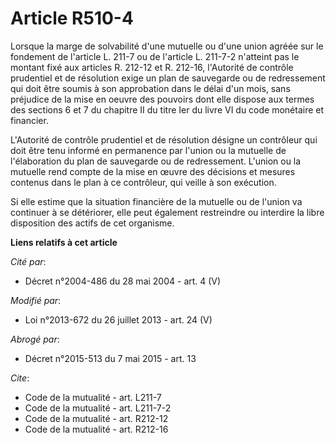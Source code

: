 # Article R510-4

Lorsque la marge de solvabilité d'une mutuelle ou d'une union agréée sur le fondement de l'article L. 211-7 ou de l'article
L. 211-7-2 n'atteint pas le montant fixé aux articles R. 212-12 et R. 212-16, l'Autorité de contrôle prudentiel et de
résolution exige un plan de sauvegarde ou de redressement qui doit être soumis à son approbation dans le délai d'un mois,
sans préjudice de la mise en oeuvre des pouvoirs dont elle dispose aux termes des sections 6 et 7 du chapitre II du titre Ier
du livre VI du code monétaire et financier. 

L'Autorité de contrôle prudentiel et de résolution désigne un contrôleur qui doit être tenu informé en permanence par l'union
ou la mutuelle de l'élaboration du plan de sauvegarde ou de redressement. L'union ou la mutuelle rend compte de la mise en
œuvre des décisions et mesures contenus dans le plan à ce contrôleur, qui veille à son exécution. 

Si elle estime que la situation financière de la mutuelle ou de l'union va continuer à se détériorer, elle peut également
restreindre ou interdire la libre disposition des actifs de cet organisme.

**Liens relatifs à cet article**

_Cité par_:

  - Décret n°2004-486 du 28 mai 2004 - art. 4 (V)

_Modifié par_:

  - Loi n°2013-672 du 26 juillet 2013 - art. 24 (V)

_Abrogé par_:

  - Décret n°2015-513 du 7 mai 2015 - art. 13

_Cite_:

  - Code de la mutualité - art. L211-7
  - Code de la mutualité - art. L211-7-2
  - Code de la mutualité - art. R212-12
  - Code de la mutualité - art. R212-16
